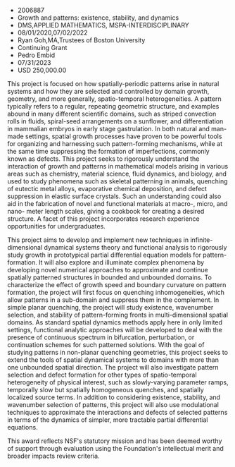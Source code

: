 
* 2006887
* Growth and patterns: existence, stability, and dynamics
* DMS,APPLIED MATHEMATICS, MSPA-INTERDISCIPLINARY
* 08/01/2020,07/02/2022
* Ryan Goh,MA,Trustees of Boston University
* Continuing Grant
* Pedro Embid
* 07/31/2023
* USD 250,000.00

This project is focused on how spatially-periodic patterns arise in natural
systems and how they are selected and controlled by domain growth, geometry, and
more generally, spatio-temporal heterogeneities. A pattern typically refers to a
regular, repeating geometric structure, and examples abound in many different
scientific domains, such as striped convection rolls in fluids, spiral-seed
arrangements on a sunflower, and differentiation in mammalian embryos in early
stage gastrulation. In both natural and man-made settings, spatial growth
processes have proven to be powerful tools for organizing and harnessing such
pattern-forming mechanisms, while at the same time suppressing the formation of
imperfections, commonly known as defects. This project seeks to rigorously
understand the interaction of growth and patterns in mathematical models arising
in various areas such as chemistry, material science, fluid dynamics, and
biology, and used to study phenomena such as skeletal patterning in animals,
quenching of eutectic metal alloys, evaporative chemical deposition, and defect
suppression in elastic surface crystals. Such an understanding could also aid in
the fabrication of novel and functional materials at macro-, micro, and nano-
meter length scales, giving a cookbook for creating a desired structure. A facet
of this project incorporates research experience opportunities for
undergraduates.

This project aims to develop and implement new techniques in infinite-
dimensional dynamical systems theory and functional analysis to rigorously study
growth in prototypical partial differential equation models for pattern-
formation. It will also explore and illuminate complex phenomena by developing
novel numerical approaches to approximate and continue spatially patterned
structures in bounded and unbounded domains. To characterize the effect of
growth speed and boundary curvature on pattern formation, the project will first
focus on quenching inhomogeneities, which allow patterns in a sub-domain and
suppress them in the complement. In simple planar quenching, the project will
study existence, wavenumber selection, and stability of pattern-forming fronts
in multi-dimensional spatial domains. As standard spatial dynamics methods apply
here in only limited settings, functional analytic approaches will be developed
to deal with the presence of continuous spectrum in bifurcation, perturbation,
or continuation schemes for such patterned solutions. With the goal of studying
patterns in non-planar quenching geometries, this project seeks to extend the
tools of spatial dynamical systems to domains with more than one unbounded
spatial direction. The project will also investigate pattern selection and
defect formation for other types of spatio-temporal heterogeneity of physical
interest, such as slowly-varying parameter ramps, temporally slow but spatially
homogeneous quenches, and spatially localized source terms. In addition to
considering existence, stability, and wavenumber selection of patterns, this
project will also use modulational techniques to approximate the interactions
and defects of selected patterns in terms of the dynamics of simpler, more
tractable partial differential equations.

This award reflects NSF's statutory mission and has been deemed worthy of
support through evaluation using the Foundation's intellectual merit and broader
impacts review criteria.

